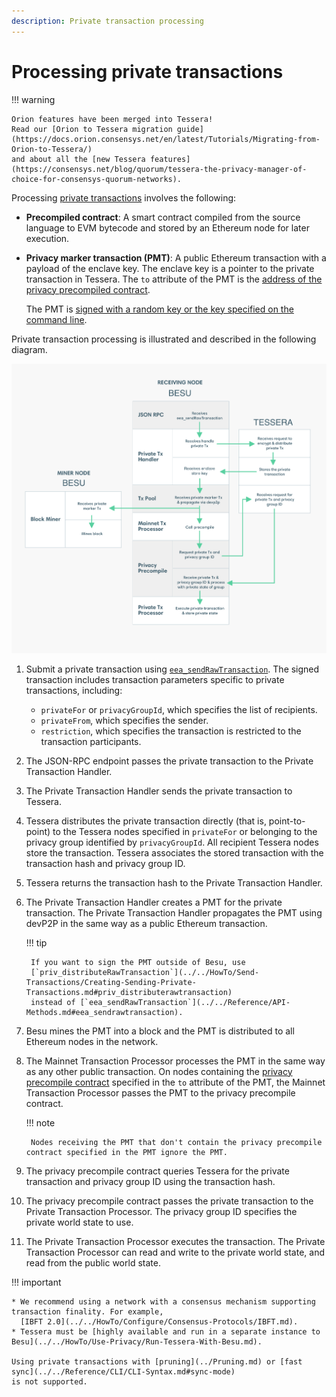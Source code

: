 ```yaml
---
description: Private transaction processing
---
```


# Processing private transactions

!!! warning

    Orion features have been merged into Tessera!
    Read our [Orion to Tessera migration guide](https://docs.orion.consensys.net/en/latest/Tutorials/Migrating-from-Orion-to-Tessera/)
    and about all the [new Tessera features](https://consensys.net/blog/quorum/tessera-the-privacy-manager-of-choice-for-consensys-quorum-networks).

Processing [private transactions](Private-Transactions.md) involves the following:

* **Precompiled contract**: A smart contract compiled from the source language to EVM bytecode and
  stored by an Ethereum node for later execution.

* **Privacy marker transaction (PMT)**: A public Ethereum transaction with a payload of the enclave key.
  The enclave key is a pointer to the private transaction in Tessera.
  The `to` attribute of the PMT is the [address of the privacy precompiled contract](../../Reference/API-Methods.md#priv_getprivacyprecompileaddress).

    The PMT is [signed with a random key or the key specified on the command line].

Private transaction processing is illustrated and described in the following diagram.

![Processing Private Transactions](../../images/PrivateTransactionProcessing.png)

1. Submit a private transaction using [`eea_sendRawTransaction`](../../Reference/API-Methods.md#eea_sendrawtransaction).
   The signed transaction includes transaction parameters specific to private transactions, including:

    * `privateFor` or `privacyGroupId`, which specifies the list of recipients.
    * `privateFrom`, which specifies the sender.
    * `restriction`, which specifies the transaction is restricted to the transaction participants.

1. The JSON-RPC endpoint passes the private transaction to the Private Transaction Handler.

1. The Private Transaction Handler sends the private transaction to Tessera.

1. Tessera distributes the private transaction directly (that is, point-to-point) to the Tessera nodes specified in
   `privateFor` or belonging to the privacy group identified by `privacyGroupId`.
   All recipient Tessera nodes store the transaction.
   Tessera associates the stored transaction with the transaction hash and privacy group ID.

1. Tessera returns the transaction hash to the Private Transaction Handler.

1. The Private Transaction Handler creates a PMT for the private transaction.
   The Private Transaction Handler propagates the PMT using devP2P in the same way as a public Ethereum transaction.

    !!! tip
   
        If you want to sign the PMT outside of Besu, use
        [`priv_distributeRawTransaction`](../../HowTo/Send-Transactions/Creating-Sending-Private-Transactions.md#priv_distributerawtransaction)
        instead of [`eea_sendRawTransaction`](../../Reference/API-Methods.md#eea_sendrawtransaction).

1. Besu mines the PMT into a block and the PMT is distributed to all Ethereum nodes in the network.

1. The Mainnet Transaction Processor processes the PMT in the same way as any other public transaction.
   On nodes containing the [privacy precompile contract](../../Reference/API-Methods.md#priv_getprivacyprecompileaddress)
   specified in the `to` attribute of the PMT, the Mainnet Transaction Processor passes the PMT to the privacy
   precompile contract.

    !!! note
   
        Nodes receiving the PMT that don't contain the privacy precompile contract specified in the PMT ignore the PMT.

1. The privacy precompile contract queries Tessera for the private transaction and privacy group ID using the
   transaction hash.

1. The privacy precompile contract passes the private transaction to the Private Transaction Processor.
   The privacy group ID specifies the private world state to use.

1. The Private Transaction Processor executes the transaction.
   The Private Transaction Processor can read and write to the private world state, and read from the public world state.

!!! important

    * We recommend using a network with a consensus mechanism supporting transaction finality. For example,
      [IBFT 2.0](../../HowTo/Configure/Consensus-Protocols/IBFT.md).
    * Tessera must be [highly available and run in a separate instance to Besu](../../HowTo/Use-Privacy/Run-Tessera-With-Besu.md).

    Using private transactions with [pruning](../Pruning.md) or [fast sync](../../Reference/CLI/CLI-Syntax.md#sync-mode)
    is not supported.

<!-- Links -->
[signed with a random key or the key specified on the command line]: ../../HowTo/Use-Privacy/Sign-Privacy-Marker-Transactions.md
[highly available and run in a separate instance to Besu]: ../../HowTo/Use-Privacy/Run-Tessera-With-Besu.md
